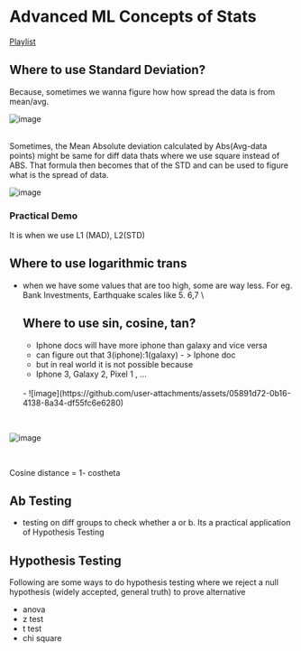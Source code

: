 # Advanced ML Concepts of Stats

[Playlist](https://www.youtube.com/watch?v=okhrFgaUwio&list=PLeo1K3hjS3uuKaU2nBDwr6zrSOTzNCs0l&index=4)

## Where to use Standard Deviation?



Because, sometimes we wanna figure how how spread the data is from mean/avg.
<br/>

![image](https://github.com/user-attachments/assets/75857187-23ed-4e89-a56a-40872a348e7f)

</br>
Sometimes, the Mean Absolute deviation calculated by Abs(Avg-data points) might be same for diff data thats where we use square instead of ABS. That formula then becomes that of the STD and can be used to figure what is the spread of data. 

</br>

![image](https://github.com/user-attachments/assets/412cffde-e465-41f0-bf22-c9b9b3420516)

### Practical Demo

It is when we use L1 (MAD), L2(STD)


## Where to use logarithmic trans

- when we have some values that are too high, some are way less. For eg. Bank Investments, Earthquake scales like 5. 6,7 \


  ## Where to use sin, cosine, tan?

  - Iphone docs will have more iphone than galaxy and vice versa
  -  can figure out that 3(iphone):1(galaxy) - > Iphone doc
  -  but in real world it is not possible because
  -  Iphone 3, Galaxy 2, Pixel 1 , ...
    <br/>
  -  ![image](https://github.com/user-attachments/assets/05891d72-0b16-4138-8a34-df55fc6e6280)

<br/>

![image](https://github.com/user-attachments/assets/ab739835-d2f8-45bb-b52c-52a2d815b748)

<br/>

Cosine distance = 1- costheta


## Ab Testing
- testing on diff groups to check whether a or b. Its a practical application of Hypothesis Testing

## Hypothesis Testing

Following are some ways to do hypothesis testing where we reject a null hypothesis (widely accepted, general truth) to prove alternative 
- anova
- z test
- t test
- chi square
  
